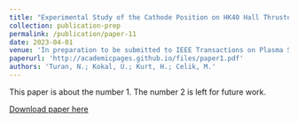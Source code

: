 ```yaml
---
title: "Experimental Study of the Cathode Position on HK40 Hall Thruster Operation"
collection: publication-prep
permalink: /publication/paper-11
date: 2023-04-01
venue: 'In preparation to be submitted to IEEE Transactions on Plasma Science'
paperurl: 'http://academicpages.github.io/files/paper1.pdf'
authors: 'Turan, N.; Kokal, U.; Kurt, H.; Celik, M.'
---
```

This paper is about the number 1. The number 2 is left for future work.

[Download paper here](http://academicpages.github.io/files/paper1.pdf)
